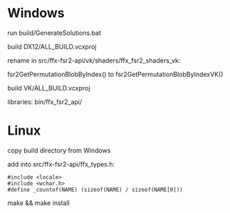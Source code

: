 # Windows

run build/GenerateSolutions.bat

build DX12/ALL_BUILD.vcxproj

rename in src/ffx-fsr2-api/vk/shaders/ffx_fsr2_shaders_vk:

fsr2GetPermutationBlobByIndex() to fsr2GetPermutationBlobByIndexVK()

build VK/ALL_BUILD.vcxproj

libraries:
bin/ffx_fsr2_api/

# Linux

copy build directory from Windows

add into src/ffx-fsr2-api/ffx_types.h:

```
#include <locale>
#include <wchar.h>
#define _countof(NAME) (sizeof(NAME) / sizeof(NAME[0]))
```

make && make install
